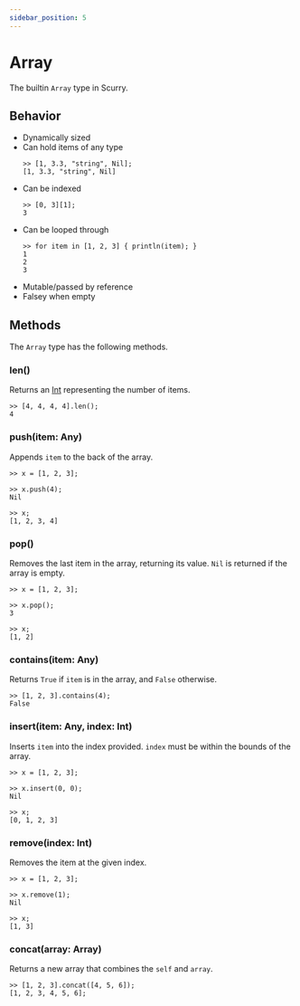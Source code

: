 ```yaml
---
sidebar_position: 5
---
```


# Array
The builtin `Array` type in Scurry.

## Behavior
- Dynamically sized
- Can hold items of any type
  ```
  >> [1, 3.3, "string", Nil];
  [1, 3.3, "string", Nil]
  ```
- Can be indexed
  ```
  >> [0, 3][1];
  3
  ```
- Can be looped through
  ```
  >> for item in [1, 2, 3] { println(item); }
  1
  2
  3
  ```
- Mutable/passed by reference
- Falsey when empty

## Methods
The `Array` type has the following methods.

### len()
Returns an [Int](int) representing the number of items.

```
>> [4, 4, 4, 4].len();
4
```

### push(item: Any)
Appends `item` to the back of the array.

```
>> x = [1, 2, 3];

>> x.push(4);
Nil

>> x;
[1, 2, 3, 4]
```

### pop()
Removes the last item in the array, returning its value. `Nil` is returned if
the array is empty.

```
>> x = [1, 2, 3];

>> x.pop();
3

>> x;
[1, 2]
```

### contains(item: Any)
Returns `True` if `item` is in the array, and `False` otherwise.

```
>> [1, 2, 3].contains(4);
False
```

### insert(item: Any, index: Int)
Inserts `item` into the index provided. `index` must be within the bounds of the
array.

```
>> x = [1, 2, 3];

>> x.insert(0, 0);
Nil

>> x;
[0, 1, 2, 3]
```

### remove(index: Int)
Removes the item at the given index.

```
>> x = [1, 2, 3];

>> x.remove(1);
Nil

>> x;
[1, 3]
```

### concat(array: Array)
Returns a new array that combines the `self` and `array`.

```
>> [1, 2, 3].concat([4, 5, 6]);
[1, 2, 3, 4, 5, 6];
```
